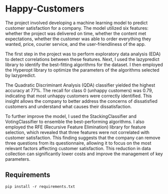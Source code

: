 # Happy-Customers

The project involved developing a machine learning model to predict customer satisfaction for a company. The model utilized six features: whether the project was delivered on time, whether the content met expectations, whether the customer was able to order everything they wanted, price, courier service, and the user-friendliness of the app.

The first step in the project was to perform exploratory data analysis (EDA) to detect correlations between these features. Next, I used the lazypredict library to identify the best-fitting algorithms for the dataset. I then employed the Hyperopt library to optimize the parameters of the algorithms selected by lazypredict.

The Quadratic Discriminant Analysis (QDA) classifier yielded the highest accuracy at 77%. The recall for class 0 (unhappy customers) was 0.79, indicating that most unhappy customers were correctly identified. This insight allows the company to better address the concerns of dissatisfied customers and understand what causes their dissatisfaction.

To further improve the model, I used the StackingClassifier and VotingClassifier to ensemble the best-performing algorithms. I also employed the RFE (Recursive Feature Elimination) library for feature selection, which revealed that three features were not correlated with customer satisfaction. This finding suggests that the company can remove three questions from its questionnaire, allowing it to focus on the most relevant factors affecting customer satisfaction. This reduction in data collection can significantly lower costs and improve the management of key parameters.

## Requirements

```pip install -r requirements.txt```

